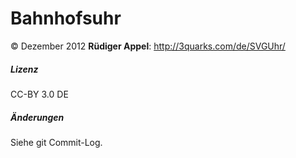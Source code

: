 # Bahnhofsuhr
&copy; Dezember 2012 __Rüdiger Appel__:
http://3quarks.com/de/SVGUhr/
##### Lizenz
CC-BY 3.0 DE

##### Änderungen
Siehe git Commit-Log.


